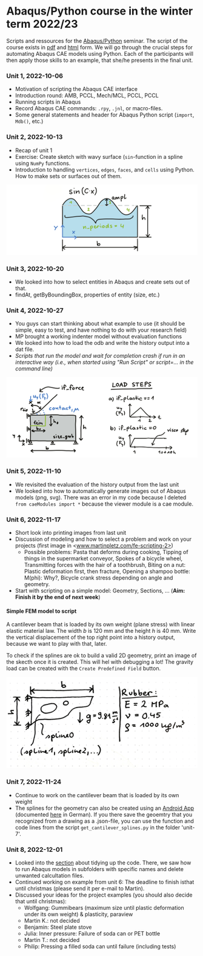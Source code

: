# Abaqus/Python course in the winter term 2022/23

Scripts and ressources for the [Abaqus/Python](https://online.unileoben.ac.at/mu_online/ee/ui/ca2/app/desktop/#/slc.tm.cp/student/courses/3212968) seminar. The script of the course exists in [pdf](https://www.researchgate.net/publication/345680663_Efficient_FE_Modelling_Course_Scripting_Abaqus_CAE_using_Python) and [html](https://www.martinpletz.com/fe-scripting) form. We will go through the crucial steps for automating Abaqus CAE models using Python. Each of the participants will then apply those skills to an example, that she/he presents in the final unit.

### Unit 1, 2022-10-06
* Motivation of scripting the Abaqus CAE interface
* Introduction round: AMB, PCCL, Mech/MCL, PCCL, PCCL
* Running scripts in Abaqus
* Record Abaqus CAE commands: `.rpy`, `.jnl`, or macro-files.
* Some general statements and header for Abaqus Python script (`import`, `Mdb()`, etc.)

### Unit 2, 2022-10-13
* Recap of unit 1
* Exercise: Create sketch with wavy surface (`sin`-function in a spline using `NumPy` functions.
* Introduction to handling  `vertices`, `edges`, `faces`, and `cells` using Python. How to make sets or surfaces out of them.

![Sketch of the first exercise: Plate with wavy surface.](images/draw-spline.png)

### Unit 3, 2022-10-20
* We looked into how to select entities in Abaqus and create sets out of that.
* findAt, getByBoundingBox, properties of entity (size, etc.)

### Unit 4, 2022-10-27
* You guys can start thinking about what example to use (it should be simple, easy to test, and have nothing to do with your research field) 
* MP brought a working indenter model without evaluation functions
* We looked into how to load the odb and write the history output into a dat file.
* _Scripts that run the model and wait for completion crash if run in an interactive way (i.e., when started using "Run Script" or script=... in the command line)_

![Sketch of the indentation model we used in unit 4.](images/indenter-model3.png)

### Unit 5, 2022-11-10
* We revisited the evaluation of the history output from the last unit
* We looked into how to automatically generate images out of Abaqus models (png, svg). There was an error in my code because I deleted `from caeModules import *` because the viewer module is a cae module.

### Unit 6, 2022-11-17
* Short look into printing images from last unit
* Discussion of modeling and how to select a problem and work on your projects (first image in <www.martinpletz.com/fe-scripting-2>)
  * Possible problems: Pasta that deforms during cooking, Tipping of things in the supermarket conveyor, Spokes of a bicycle wheel, Transmitting forces with the hair of a toothbrush, Biting on a nut: Plastic deformation first, then fracture, Opening a shampoo bottle: M(phi): Why?, Bicycle crank stress depending on angle and geometry.
* Start with scripting on a simple model: Geometry, Sections, ... (**Aim: Finish it by the end of next week**)

#### Simple FEM model to script
A cantilever beam that is loaded by its own weight (plane stress) with linear elastic material law. The width $b$ is 120 mm and the height $h$ is 40 mm. Write the vertical displacement of the top right point into a history output, because we want to play with that, later.

To check if the splines are ok to build a valid 2D geometry, print an image of the skecth once it is created. This will hel with debugging a lot! The gravity load can be created with the `Create Predefined Field` button.

![](images/cantilever_beam.jpeg)

### Unit 7, 2022-11-24
* Continue to work on the cantilever beam that is loaded by its own weight
* The splines for the geometry can also be created using an [Android App](https://play.google.com/store/apps/details?id=mul.kkv.FEMon2) (documented [here](https://www.kunststofftechnik.at/fileadmin/shares/kunststofftechnik/lehrstuhl/Konstruieren_in_Kunst-_und_Verbundstoffen/Docs/FEMon.pdf) in German). If you there save the geoemtry that you recognized from a drawing as a .json-file, you can use the function and code lines from the script `get_cantilever_splines.py` in the folder 'unit-7'.

### Unit 8, 2022-12-01
* Looked into the [section](www.martinpletz.com/fe-scripting-6) about tidying up the code. There, we saw how to run Abaqus models in subfolders with specific names and delete unwanted calcultation files.
* Continued working on example from unit 6: The deadline to finish isthat until christmas (please send it per e-mail to Martin).
* Discussed your ideas for the project examples (you should also decide that until christmas):
  * Wolfgang: Gummibears (maximum size until plastic deformation under its own weight) & plasticity, paraview
  * Martin K.: not decided 
  * Benjamin: Steel plate stove
  * Julia: Inner pressure: Failure of soda can or PET bottle
  * Martin T.: not decided
  * Philip: Pressing a filled soda can until failure (including tests)